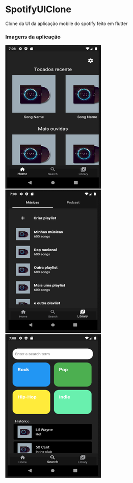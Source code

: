 # SpotifyUIClone
Clone da UI da aplicação mobile do spotify feito em flutter
<h3>Imagens da aplicação</h3>
<p><img src = "images/img1.jpg" width = "300px" height = "450px">&nbsp;&nbsp;<img src = "images/img2.jpg" width = "300px" height = "450px">&nbsp;&nbsp;<img src = "images/img3.jpg" width = "300px" height = "450px"></p>
